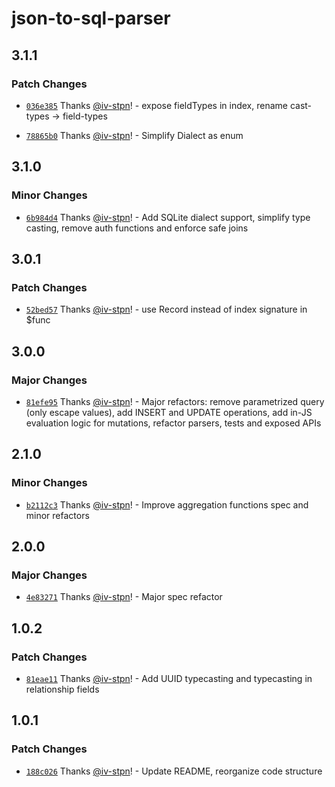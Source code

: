# json-to-sql-parser

## 3.1.1

### Patch Changes

- [`036e385`](https://github.com/iv-stpn/json-to-sql-parser/commit/036e3859cdadf595f7397674fe09ca145792a8cc) Thanks [@iv-stpn](https://github.com/iv-stpn)! - expose fieldTypes in index, rename cast-types -> field-types

- [`78865b0`](https://github.com/iv-stpn/json-to-sql-parser/commit/78865b0f3246b7755996e168624476643b220847) Thanks [@iv-stpn](https://github.com/iv-stpn)! - Simplify Dialect as enum

## 3.1.0

### Minor Changes

- [`6b984d4`](https://github.com/iv-stpn/json-to-sql-parser/commit/6b984d4c735dd6a0681c98a240bcc2e2917149f0) Thanks [@iv-stpn](https://github.com/iv-stpn)! - Add SQLite dialect support, simplify type casting, remove auth functions and enforce safe joins

## 3.0.1

### Patch Changes

- [`52bed57`](https://github.com/iv-stpn/json-to-sql-parser/commit/52bed57e0cc4e44fcd646c750e73416539124205) Thanks [@iv-stpn](https://github.com/iv-stpn)! - use Record instead of index signature in $func

## 3.0.0

### Major Changes

- [`81efe95`](https://github.com/iv-stpn/json-to-sql-parser/commit/81efe957c0017041bd81c740e3664e9292eda6de) Thanks [@iv-stpn](https://github.com/iv-stpn)! - Major refactors: remove parametrized query (only escape values), add INSERT and UPDATE operations, add in-JS evaluation logic for mutations, refactor parsers, tests and exposed APIs

## 2.1.0

### Minor Changes

- [`b2112c3`](https://github.com/iv-stpn/json-to-sql-parser/commit/b2112c3edfb5c258cd4e6550db40a82609844fb3) Thanks [@iv-stpn](https://github.com/iv-stpn)! - Improve aggregation functions spec and minor refactors

## 2.0.0

### Major Changes

- [`4e83271`](https://github.com/iv-stpn/json-to-sql-parser/commit/4e8327128e61ab5e851fc5da6da0e03c04282fda) Thanks [@iv-stpn](https://github.com/iv-stpn)! - Major spec refactor

## 1.0.2

### Patch Changes

- [`81eae11`](https://github.com/iv-stpn/json-to-sql-parser/commit/81eae11fc2bea2266a55ff39e08fa0d7039e762e) Thanks [@iv-stpn](https://github.com/iv-stpn)! - Add UUID typecasting and typecasting in relationship fields

## 1.0.1

### Patch Changes

- [`188c026`](https://github.com/iv-stpn/json-to-sql-parser/commit/188c02645660d686565afe28c7481bebe392c614) Thanks [@iv-stpn](https://github.com/iv-stpn)! - Update README, reorganize code structure
